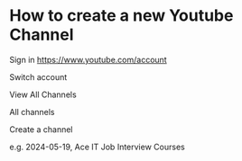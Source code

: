 # How to create a new Youtube Channel

Sign in <https://www.youtube.com/account>

Switch account

View All Channels

All channels

Create a channel

e.g. 2024-05-19, Ace IT Job Interview Courses

